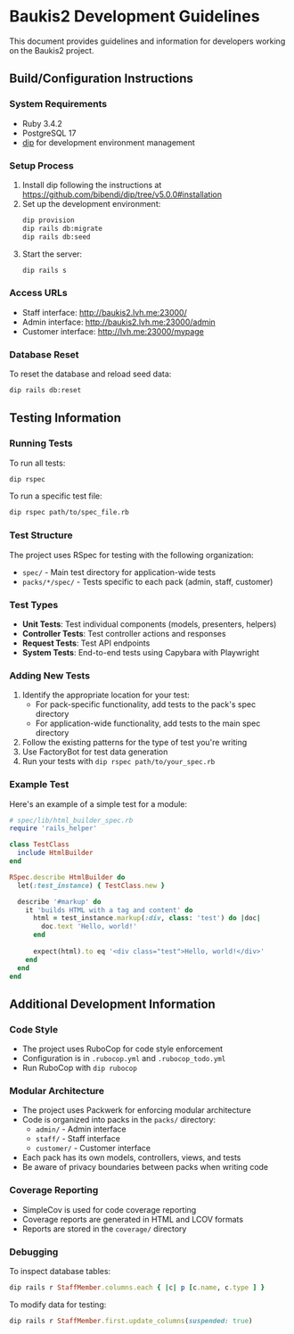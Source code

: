 # Baukis2 Development Guidelines

This document provides guidelines and information for developers working on the Baukis2 project.

## Build/Configuration Instructions

### System Requirements
- Ruby 3.4.2
- PostgreSQL 17
- [dip](https://github.com/bibendi/dip/tree/v5.0.0#installation) for development environment management

### Setup Process
1. Install dip following the instructions at https://github.com/bibendi/dip/tree/v5.0.0#installation
2. Set up the development environment:
   ```bash
   dip provision
   dip rails db:migrate
   dip rails db:seed
   ```
3. Start the server:
   ```bash
   dip rails s
   ```

### Access URLs
- Staff interface: http://baukis2.lvh.me:23000/
- Admin interface: http://baukis2.lvh.me:23000/admin
- Customer interface: http://lvh.me:23000/mypage

### Database Reset
To reset the database and reload seed data:
```bash
dip rails db:reset
```

## Testing Information

### Running Tests
To run all tests:
```bash
dip rspec
```

To run a specific test file:
```bash
dip rspec path/to/spec_file.rb
```

### Test Structure
The project uses RSpec for testing with the following organization:
- `spec/` - Main test directory for application-wide tests
- `packs/*/spec/` - Tests specific to each pack (admin, staff, customer)

### Test Types
- **Unit Tests**: Test individual components (models, presenters, helpers)
- **Controller Tests**: Test controller actions and responses
- **Request Tests**: Test API endpoints
- **System Tests**: End-to-end tests using Capybara with Playwright

### Adding New Tests
1. Identify the appropriate location for your test:
   - For pack-specific functionality, add tests to the pack's spec directory
   - For application-wide functionality, add tests to the main spec directory
2. Follow the existing patterns for the type of test you're writing
3. Use FactoryBot for test data generation
4. Run your tests with `dip rspec path/to/your_spec.rb`

### Example Test
Here's an example of a simple test for a module:

```ruby
# spec/lib/html_builder_spec.rb
require 'rails_helper'

class TestClass
  include HtmlBuilder
end

RSpec.describe HtmlBuilder do
  let(:test_instance) { TestClass.new }

  describe '#markup' do
    it 'builds HTML with a tag and content' do
      html = test_instance.markup(:div, class: 'test') do |doc|
        doc.text 'Hello, world!'
      end
      
      expect(html).to eq '<div class="test">Hello, world!</div>'
    end
  end
end
```

## Additional Development Information

### Code Style
- The project uses RuboCop for code style enforcement
- Configuration is in `.rubocop.yml` and `.rubocop_todo.yml`
- Run RuboCop with `dip rubocop`

### Modular Architecture
- The project uses Packwerk for enforcing modular architecture
- Code is organized into packs in the `packs/` directory:
  - `admin/` - Admin interface
  - `staff/` - Staff interface
  - `customer/` - Customer interface
- Each pack has its own models, controllers, views, and tests
- Be aware of privacy boundaries between packs when writing code

### Coverage Reporting
- SimpleCov is used for code coverage reporting
- Coverage reports are generated in HTML and LCOV formats
- Reports are stored in the `coverage/` directory

### Debugging
To inspect database tables:
```ruby
dip rails r StaffMember.columns.each { |c| p [c.name, c.type ] }
```

To modify data for testing:
```ruby
dip rails r StaffMember.first.update_columns(suspended: true)
```
